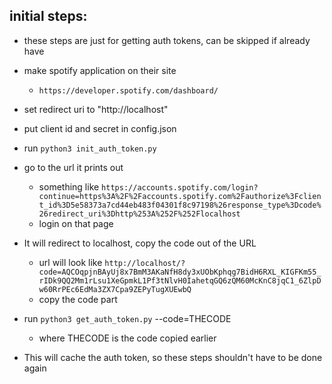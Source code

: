 ## initial steps:

- these steps are just for getting auth tokens, can be skipped if already have

- make spotify application on their site
  - `https://developer.spotify.com/dashboard/`
- set redirect uri to "http://localhost"
- put client id and secret in config.json
- run `python3 init_auth_token.py`
- go to the url it prints out
  - something like `https://accounts.spotify.com/login?continue=https%3A%2F%2Faccounts.spotify.com%2Fauthorize%3Fclient_id%3D5e58373a7cd44eb483f04301f8c97198%26response_type%3Dcode%26redirect_uri%3Dhttp%253A%252F%252Flocalhost`
  - login on that page
- It will redirect to localhost, copy the code out of the URL
  - url will look like `http://localhost/?code=AQCOqpjnBAyUj8x7BmM3AKaNfH8dy3xUObKphqg7BidH6RXL_KIGFKm55_rIDk9QQ2Mm1rLsu1XeGpmkL1Pf3tNlvH0IahetqGQ6zQM60McKnC8jqC1_6ZlpDw60RrPEc6EdMa3ZX7Cpa9ZEPyTugXUEwbQ`
  - copy the code part
- run `python3 get_auth_token.py` --code=THECODE
  - where THECODE is the code copied earlier
- This will cache the auth token, so these steps shouldn't have to be done again

